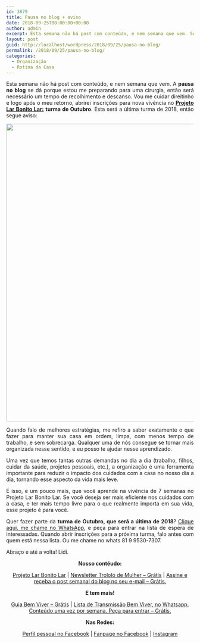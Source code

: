 ```yaml
---
id: 3879
title: Pausa no blog + aviso
date: 2018-09-25T00:00:00+00:00
author: admin
excerpt: Esta semana não há post com conteúdo, e nem semana que vem. Será necessário um tempo de recolhimento e descanso. Para logo após o meu retorno, deixo um aviso.
layout: post
guid: http://localhost/wordpress/2018/09/25/pausa-no-blog/
permalink: /2018/09/25/pausa-no-blog/
categories:
  - Organização
  - Rotina da Casa
---
```

<p align="justify">
  Esta semana não há post com conteúdo, e nem semana que vem. A <strong>pausa no blog</strong> se dá porque estou me preparando para uma cirurgia, então será necessário um tempo de recolhimento e descanso. Vou me cuidar direitinho e logo após o meu retorno, abrirei inscrições para nova vivência no <a href="http://www.trololodemulher.com.br/projeto-lar-bonito-lar/" target="_blank" rel="noopener"><strong>Projeto Lar Bonito Lar:</strong></a> <strong>turma de Outubro</strong>. Esta será a última turma de 2018, então segue aviso:
</p>

<p align="center">
  <img class="alignnone size-full wp-image-14710" src="http://www.trololodemulher.com.br/blog/wp-content/uploads/2018/09/ROTINAS-DA-CASA6.png" alt="" width="800" height="800" />
</p>

<p align="justify">
  Quando falo de melhores estratégias, me refiro a saber exatamente o que fazer para manter sua casa em ordem, limpa, com menos tempo de trabalho, e sem sobrecarga. Qualquer uma de nós consegue se tornar mais organizada nesse sentido, e eu posso te ajudar nesse aprendizado.
</p>

<p align="justify">
  Uma vez que temos tantas outras demandas no dia a dia (trabalho, filhos, cuidar da saúde, projetos pessoais, etc.), a organização é uma ferramenta importante para reduzir o impacto dos cuidados com a casa no nosso dia a dia, tornando esse aspecto da vida mais leve.
</p>

<p align="justify">
  É isso, e um pouco mais, que você aprende na vivência de 7 semanas no Projeto Lar Bonito Lar. Se você deseja ser mais eficiente nos cuidados com a casa, e ter mais tempo livre para o que realmente importa em sua vida, esse projeto é para você.
</p>

<p align="justify">
  Quer fazer parte da <strong>turma de Outubro, que será a última de 2018</strong>? <a href="https://bit.ly/2Ldn0bt" target="_blank" rel="noopener">Clique aqui, me chame no WhatsApp</a>, e peça para entrar na lista de espera de interessadas. Quando abrir inscrições para a próxima turma, falo antes com quem está nessa lista. Ou me chame no whats 81 9 9530-7307.
</p>

<p align="justify">
  Abraço e até a volta! Lidi.
</p>

<p align="center">
  <strong>Nosso contéudo:</strong>
</p>

<p align="center">
  <a href="http://www.trololodemulher.com.br/projeto-lar-bonito-lar/" target="_blank" rel="noopener">Projeto Lar Bonito Lar</a> | <a href="http://www.trololodemulher.com.br/2018/02/28/newsletter/" target="_blank" rel="noopener">Newsletter Trololó de Mulher – Grátis</a> | <a href="https://feedburner.google.com/fb/a/mailverify?uri=blogBichaFemea&loc=en_US" target="_blank" rel="noopener">Assine e receba o post semanal do blog no seu e-mail – Grátis.</a>
</p>

<p align="center">
  <strong>E tem mais!</strong>
</p>

<p align="center">
  <a href="http://www.trololodemulher.com.br/2018/03/09/bem-viver/" target="_blank" rel="noopener">Guia Bem Viver – Grátis</a> | <a href="https://api.whatsapp.com/send?1=pt_BR&phone=5581995307307" target="_blank" rel="noopener">Lista de Transmissão Bem Viver, no Whatsapp. Conteúdo uma vez por semana. Peça para entrar – Grátis.</a>
</p>

<p align="center">
  <strong>Nas Redes:</strong>
</p>

<p align="center">
  <a href="https://www.facebook.com/lidiane.vasconcelos.94" target="_blank" rel="noopener">Perfil pessoal no Facebook</a> | <a href="https://www.facebook.com/TrololoMulher/" target="_blank" rel="noopener">Fanpage no Facebook</a> | <a href="https://www.instagram.com/trololodemulher/" target="_blank" rel="noopener">Instagram</a>
</p>

&nbsp;